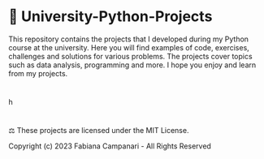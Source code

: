 #  🚀 University-Python-Projects


This repository contains the projects that I developed during my Python course at the university. Here you will find examples of code, exercises, challenges and solutions for various problems. The projects cover topics such as data analysis, programming and more. I hope you enjoy and learn from my projects.

#

h

#

⚖︎ These projects are licensed under the MIT License.

Copyright (c) 2023 Fabiana Campanari - All Rights Reserved
